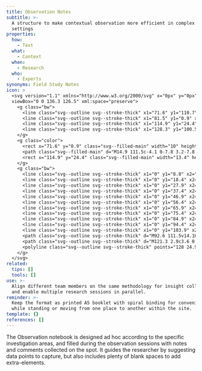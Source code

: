 ```yaml
---
title: Observation Notes
subtitle: >-
  A structure to make contextual observation more efficient in complex field
  settings
properties:
  how:
    - Text
  what:
    - Context
  when:
    - Research
  who:
    - Experts
synonyms: Field Study Notes
icon: >
  <svg version="1.1" xmlns="http://www.w3.org/2000/svg" x="0px" y="0px"
  viewBox="0 0 136.3 126.5" xml:space="preserve">
    <g class="bw">
      <line class="svg--outline svg--stroke-thick" x1="71.6" y1="110.7" x2="71.6" y2="0.9"/>
      <line class="svg--outline svg--stroke-thick" x1="81.5" y1="0.9" x2="81.5" y2="110.7"/>
      <line class="svg--outline svg--stroke-thick" x1="114.9" y1="24.4" x2="128.3" y2="24.4"/>
      <line class="svg--outline svg--stroke-thick" x1="128.3" y1="100.5" x2="115.9" y2="100.5"/>
    </g>
    <g class="color">
      <rect x="71.6" y="0.9" class="svg--filled-main" width="10" height="109.8"/>
      <path class="svg--filled-main" d="M14.9 111.5c-4.1 0-7.8 3.2-7.8 7.1s3.3 7 7.4 7h78.1v-14.1L14.9 111.5z"/>
      <rect x="114.9" y="24.4" class="svg--filled-main" width="13.4" height="76"/>
    </g>
    <g class="bw">
      <line class="svg--outline svg--stroke-thick" x1="0" y1="8.8" x2="12.6" y2="8.8"/>
      <line class="svg--outline svg--stroke-thick" x1="0" y1="18.4" x2="12.6" y2="18.4"/>
      <line class="svg--outline svg--stroke-thick" x1="0" y1="27.9" x2="12.6" y2="27.9"/>
      <line class="svg--outline svg--stroke-thick" x1="0" y1="37.4" x2="12.6" y2="37.4"/>
      <line class="svg--outline svg--stroke-thick" x1="0" y1="46.9" x2="12.6" y2="46.9"/>
      <line class="svg--outline svg--stroke-thick" x1="0" y1="56.4" x2="12.6" y2="56.4"/>
      <line class="svg--outline svg--stroke-thick" x1="0" y1="65.9" x2="12.6" y2="65.9"/>
      <line class="svg--outline svg--stroke-thick" x1="0" y1="75.4" x2="12.6" y2="75.4"/>
      <line class="svg--outline svg--stroke-thick" x1="0" y1="84.9" x2="12.6" y2="84.9"/>
      <line class="svg--outline svg--stroke-thick" x1="0" y1="94.4" x2="12.6" y2="94.4"/>
      <line class="svg--outline svg--stroke-thick" x1="0" y1="103.9" x2="12.6" y2="103.9"/>
      <path class="svg--outline svg--stroke-thick" d="M92.6 111.5v14.1H14.5c-4.1 0-7.4-3.2-7.4-7s3.7-7.1 7.8-7.1h3.6 67H91c4.7 0 8.5-3.8 8.5-8.5V9.4c0-4.7-3.8-8.5-8.5-8.5H7.1v117.6"/>
      <path class="svg--outline svg--stroke-thick" d="M121.3 2.9c3.6 0 6.6 2.8 6.6 6.5l0.8 91.3 -6.4 12.6 -6.7-12.5 -0.8-91.3C114.8 5.9 117.7 2.9 121.3 2.9z"/>
      <polyline class="svg--outline svg--stroke-thick" points="128 24.9 135.4 24.9 135.4 51.7 "/>
    </g>
  </svg>
related:
  tips: []
  tools: []
use: >-
  Align different team members on the same methodology for insight collection,
  and enable multiple research sessions in parallel.
reminder: >-
  Keep the format as printed A5 booklet with spiral binding for convenient use
  while standing or moving from one place to another within the site.
template: {}
references: []
---
```

The Observation notebook is designed ad hoc according to the specific investigation areas, and filled during the observation sessions with notes and comments collected on the spot.  It guides the researcher by suggesting data points to capture, but also includes plenty of blank spaces to add extra-elements.
